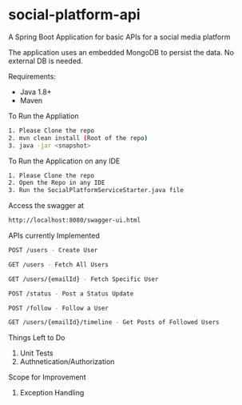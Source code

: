 # social-platform-api

A Spring Boot Application for basic APIs for a social media platform

The application uses an embedded MongoDB to persist the data. No external DB is needed.


Requirements:

* Java 1.8+
* Maven

To Run the Appliation
```bash
1. Please Clone the repo
2. mvn clean install (Root of the repo)
3. java -jar <snapshot>
```

To Run the Application on any IDE
```bash
1. Please Clone the repo
2. Open the Repo in any IDE
3. Run the SocialPlatformServiceStarter.java file
```


Access the swagger at

```bash
http://localhost:8080/swagger-ui.html
```

APIs currently Implemented

```bash
POST /users - Create User

GET /users - Fetch All Users

GET /users/{emailId} - Fetch Specific User

POST /status - Post a Status Update

POST /follow - Follow a User

GET /users/{emailId}/timeline - Get Posts of Followed Users
```

Things Left to Do

1. Unit Tests
2. Authnetication/Authorization

Scope for Improvement

1. Exception Handling